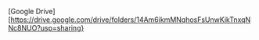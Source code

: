 [Google Drive] [https://drive.google.com/drive/folders/14Am6ikmMNqhosFsUnwKikTnxqNNc8NUO?usp=sharing}
